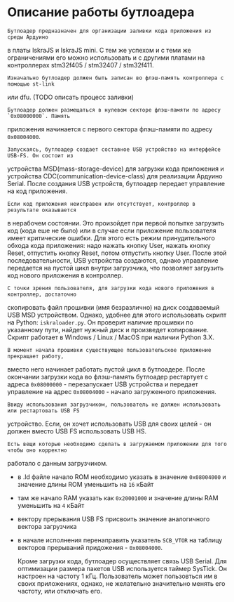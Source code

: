 Описание работы бутлоадера
==========================

    Бутлоадер предназначен для организации заливки кода приложения из среды Ардуино
в платы IskraJS и IskraJS mini. С тем же успехом и с теми же ограничениями его можно
использовать и с другими платами на контроллерах stm32f405 / stm32407 / stm32f411.
    
    Изначально бутлоадер должен быть записан во флэш-память контроллера с помощью st-link
или dfu.
(TODO описать процесс заливки)

    Бутлоадер должен размещаться в нулевом секторе флэш-памяти по адресу `0x08000000`. Память
приложения начинается с первого сектора флэш-памяти по адресу `0x08004000`.

    Запускаясь, бутлоадер создает составное USB устройство на интерфейсе USB-FS. Он состоит из
устройства MSD(mass-storage-device) для загрузки кода приложения и устройства CDC(communication-device-class)
для реализации Ардуино Serial. После создания USB устройств, бутлоадер передает управление на
код приложения.

    Если код приложения неисправен или отсутствует, контроллер в результате оказывается
в нерабочем состоянии. Это произойдет при первой попытке загрузить код (кода еше не было) или 
в случае если приложение пользователя имеет критические ошибки. Для этого есть режим принудительного
обхода кода приложения: надо нажать кнопку User, нажать кнопку Reset, отпустить кнопку Reset, 
потом отпустить кнопку User. После этой последовательности, USB устройства создаются, однако 
управление передается на пустой цикл внутри загрузчика, что позволяет загрузить код нового приложения
в контроллер.

    С точки зрения пользователя, для загрузки кода нового приложения в контроллер, достаточно
скопировать файл прошивки (имя безразлично) на диск создаваемый USB MSD устройством. Однако,
удобнее для этого использовать скрипт на Python: `iskraloader.py`. Он проверит наличие прошивки 
по указанному пути, найдет нужный диск и произведет копирование. 
    Скрипт работает в Windows / Linux / MacOS при наличии Python 3.X.

    В момент начала прошивки существующее пользовательское приложение прекращает работу,
вместо него начинает работать пустой цикл в бутлоадере. Поcле окончании загрузки кода во флэш-память 
бутлоадер рестартует с адреса `0x08000000` - перезапускает USB устройства и передает управление на
адрес `0x08004000` - начало загруженного приложения.

    Ввиду использования загрузчиком, пользователь не должен использовать или рестартовать USB FS 
устройство. Если, он хочет использовать USB для своих целей - он должен вместо USB FS использовать USB HS.

    Есть вещи которые необходимо сделать в загружаемом приложении для того чтобы оно корректно 
работало с данным загрузчиком.
- в .ld файле начало ROM необходимо указать в значение `0x08004000` и значение длины ROM уменьшить на `16` кБайт
- там же начало RAM указать как `0x20001000` и значение длины RAM уменьшить на `4` кБайт
- вектору прерывания USB FS присвоить значение аналогичного вектора загрузчика
- в начале исполнения перенаправить указатель `SCB_VTOR` на таблицу векторов прерываний придожения - `0x08004000`.

    Кроме загрузки кода, бутлоадер осуществляет связь USB Serial. Для оптимизации размера пакетов USB
используется таймер SysTick. Он настроен на частоту 1 кГц. Пользователь может пользовться им в своих приложениях, однако, не желательно значительно менять его частоту, или отключать его.